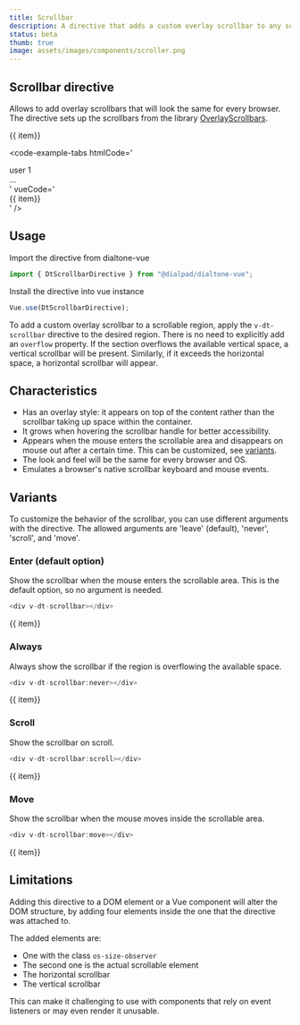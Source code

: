 ```yaml
---
title: Scrollbar
description: A directive that adds a custom overlay scrollbar to any scrollable region.
status: beta
thumb: true
image: assets/images/components/scroller.png
---
```


## Scrollbar directive

Allows to add overlay scrollbars that will look the same for every browser. The directive sets up the scrollbars from the library [OverlayScrollbars](https://kingsora.github.io/OverlayScrollbars/).

<code-well-header>
  <dt-stack class="d-hmx164 d-w30p d-bar8 d-ba d-bc-default" v-dt-scrollbar>
    <div v-for="item in items" class="item">
      {{ item}}
    </div>
  </dt-stack>
</code-well-header>

<code-example-tabs
htmlCode='
<div class="d-hmx164 d-w30p d-bar8 d-ba d-bc-default scrollbar" data-overlayscrollbars="host"
  data-overlayscrollbars-initialize="true">
  <div class="os-size-observer">
    <div class="os-size-observer-listener"></div>
  </div>
  <div data-overlayscrollbars-viewport="scrollbarHidden overflowXHidden overflowYScroll" tabindex="-1">
    <div class="item">user 1</div>
    ...
  </div>
  <div class="os-scrollbar os-scrollbar-horizontal os-theme-dark os-scrollbar-auto-hide
  os-scrollbar-handle-interactive os-scrollbar-cornerless os-scrollbar-unusable">
    <div class="os-scrollbar-track">
      <div class="os-scrollbar-handle"></div>
    </div>
  </div>
  <div class="os-scrollbar os-scrollbar-vertical os-theme-dark os-scrollbar-auto-hide
  os-scrollbar-handle-interactive os-scrollbar-visible os-scrollbar-cornerless">
    <div class="os-scrollbar-track">
      <div class="os-scrollbar-handle"></div>
    </div>
  </div>
</div>
'
vueCode='
<div class="d-hmx164 d-w30p d-bar8 d-ba d-bc-default" v-dt-scrollbar>
  <div v-for="item in items" class="item">
    {{ item}}
  </div>
</div>
'
/>

## Usage

Import the directive from dialtone-vue

```javascript
import { DtScrollbarDirective } from "@dialpad/dialtone-vue";
```

Install the directive into vue instance

```javascript
Vue.use(DtScrollbarDirective);
```

To add a custom overlay scrollbar to a scrollable region, apply the `v-dt-scrollbar` directive to the desired region.
There is no need to explicitly add an `overflow` property. If the section overflows the available vertical space, a vertical scrollbar will be present. Similarly, if it exceeds the horizontal space, a horizontal scrollbar will appear.

## Characteristics

* Has an overlay style: it appears on top of the content rather than the scrollbar taking up space within the container.
* It grows when hovering the scrollbar handle for better accessibility.
* Appears when the mouse enters the scrollable area and disappears on mouse out after a certain time. This can be customized,
see [variants](#variants).
* The look and feel will be the same for every browser and OS.
* Emulates a browser's native scrollbar keyboard and mouse events.

## Variants

To customize the behavior of the scrollbar, you can use different arguments with the directive. The allowed arguments are 'leave' (default), 'never', 'scroll', and 'move'.

### Enter (default option)

Show the scrollbar when the mouse enters the scrollable area. This is the default option, so no argument is needed.

```javascript
<div v-dt-scrollbar></div>
```

<code-well-header>
  <dt-stack class="d-hmx164 d-w30p d-bar8 d-ba d-bc-default" v-dt-scrollbar>
    <div v-for="item in items" class="item">
      {{ item}}
    </div>
  </dt-stack>
</code-well-header>

### Always

Always show the scrollbar if the region is overflowing the available space.

```javascript
<div v-dt-scrollbar:never></div>
```

<code-well-header>
  <dt-stack class="d-hmx164 d-w30p d-bar8 d-ba d-bc-default" v-dt-scrollbar:never>
    <div v-for="item in items" class="item">
      {{ item}}
    </div>
  </dt-stack>
</code-well-header>

### Scroll

Show the scrollbar on scroll.

```javascript
<div v-dt-scrollbar:scroll></div>
```

<code-well-header>
  <dt-stack class="d-hmx164 d-w30p d-bar8 d-ba d-bc-default" v-dt-scrollbar:scroll>
    <div v-for="item in items" class="item">
      {{ item}}
    </div>
  </dt-stack>
</code-well-header>

### Move

Show the scrollbar when the mouse moves inside the scrollable area.

```javascript
<div v-dt-scrollbar:move></div>
```

<code-well-header>
  <dt-stack class="d-hmx164 d-w30p d-bar8 d-ba d-bc-default" v-dt-scrollbar:move>
    <div v-for="item in items" class="item">
      {{ item}}
    </div>
  </dt-stack>
</code-well-header>

## Limitations

Adding this directive to a DOM element or a Vue component will alter the DOM structure, by adding four elements inside the one that the directive was attached to.

The added elements are:

* One with the class `os-size-observer`
* The second one is the actual scrollable element
* The horizontal scrollbar
* The vertical scrollbar

This can make it challenging to use with components that rely on event listeners or may even render it unusable.

<script setup>
  const items = [
    'user 1',
    'user 2',
    'user 3',
    'user 4',
    'user 5',
    'user 6',
    'user 7',
    'user 8',
    'user 9',
    'user 10',
    'user 11',
    'user 12',
    'user 13',
    'user 14',
    'user 15',
  ]
</script>

<style lang="less" scoped>
.item {
  padding: var(--dt-space-300) var(--dt-space-400);
  border-bottom: var(--dt-size-border-100) solid var(--dt-color-border-default);
  &:last-child {
    border-bottom: none;
  }
}
</style>
